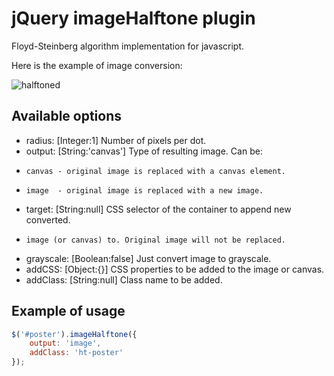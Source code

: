 # jQuery imageHalftone plugin

Floyd-Steinberg algorithm implementation for javascript.

Here is the example of image conversion:

![halftoned](http://dfsq.info/media/images/halftoned.png)

## Available options ##

* radius: [Integer:1] Number of pixels per dot.
* output: [String:'canvas'] Type of resulting image. Can be:
*     canvas - original image is replaced with a canvas element.
*     image  - original image is replaced with a new image.
* target: [String:null] CSS selector of the container to append new converted.
*     image (or canvas) to. Original image will not be replaced.
* grayscale: [Boolean:false] Just convert image to grayscale.
* addCSS: [Object:{}] CSS properties to be added to the image or canvas.
* addClass: [String:null] Class name to be added.

## Example of usage ##

```javascript
$('#poster').imageHalftone({
    output: 'image',
    addClass: 'ht-poster'
});
```